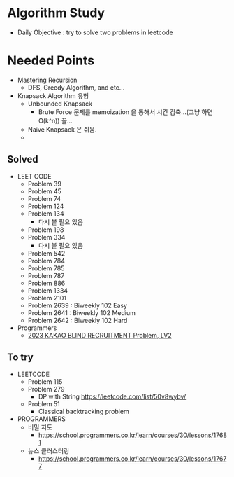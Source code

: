 # Algorithm Study 
  - Daily Objective : try to solve two problems in leetcode
# Needed Points
  - Mastering Recursion
    - DFS, Greedy Algorithm, and etc... 
  - Knapsack Algorithm 유형
    - Unbounded Knapsack
      - Brute Force 문제를 memoization 을 통해서 시간 감축...(그냥 하면 O(k^n)) 꼴...
    - Naive Knapsack 은 쉬움.
    - 
## Solved
  - LEET CODE
    - Problem 39
    - Problem 45 
    - Problem 74
    - Problem 124
    - Problem 134
      - 다시 볼 필요 있음
    - Problem 198
    - Problem 334
      - 다시 볼 필요 있음
    - Problem 542
    - Problem 784 
    - Problem 785
    - Problem 787
    - Problem 886
    - Problem 1334
    - Problem 2101
    - Problem 2639 : Biweekly 102 Easy
    - Problem 2641 : Biweekly 102 Medium
    - Problem 2642 : Biweekly 102 Hard
  - Programmers
    - [2023 KAKAO BLIND RECRUITMENT Problem, LV2](https://school.programmers.co.kr/learn/courses/30/lessons/150369) 
## To try
  - LEETCODE
    - Problem 115
    - Problem 279
      - DP with String https://leetcode.com/list/50v8wybv/
    - Problem 51
      - Classical backtracking problem
  - PROGRAMMERS
    - 비밀 지도
      - https://school.programmers.co.kr/learn/courses/30/lessons/17681 
    - 뉴스 클러스터링
      - https://school.programmers.co.kr/learn/courses/30/lessons/17677